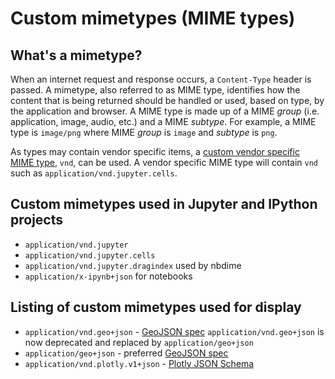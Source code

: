 # Custom mimetypes (MIME types)


## What's a mimetype?

When an internet request and response occurs, a `Content-Type` header is
passed. A mimetype, also referred to as MIME type, identifies how the content
that is being returned should be handled or used, based on type, by the
application and browser. A MIME type is made up of a MIME *group* (i.e.
application, image, audio, etc.) and a MIME *subtype*. For example, a MIME
type is `image/png` where MIME *group* is `image` and *subtype* is `png`.

As types may contain vendor specific items, a
[custom vendor specific MIME type](https://en.wikipedia.org/wiki/Media_type#Vendor_tree),
`vnd`, can be used. A vendor specific MIME type will contain `vnd` such as
`application/vnd.jupyter.cells`.


## Custom mimetypes used in Jupyter and IPython projects

- `application/vnd.jupyter`
- `application/vnd.jupyter.cells`
- `application/vnd.jupyter.dragindex` used by nbdime
- `application/x-ipynb+json` for notebooks

##  Listing of custom mimetypes used for display

* `application/vnd.geo+json` - [GeoJSON spec](http://geojson.org/geojson-spec.html)
  `application/vnd.geo+json` is now deprecated and replaced by
  `application/geo+json`
* `application/geo+json` - preferred [GeoJSON spec](http://geojson.org/geojson-spec.html)
* `application/vnd.plotly.v1+json` - [Plotly JSON Schema](http://help.plot.ly/json-chart-schema/)
